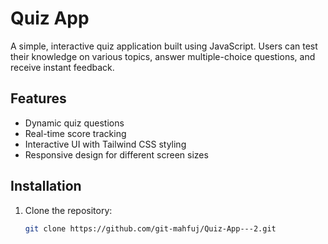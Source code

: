# Quiz App

A simple, interactive quiz application built using JavaScript. Users can test their knowledge on various topics, answer multiple-choice questions, and receive instant feedback.

## Features
- Dynamic quiz questions
- Real-time score tracking
- Interactive UI with Tailwind CSS styling
- Responsive design for different screen sizes

## Installation
1. Clone the repository:
   ```sh
   git clone https://github.com/git-mahfuj/Quiz-App---2.git